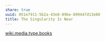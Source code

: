 ```yaml
---
share: true
uuid: 051e7911-5b2a-43e8-89be-899447d13e80
title: The Singularity Is Near
---
```

[wiki.media.type.books](/a3a80e28-c537-4091-a06f-3d20f44ec6a2)